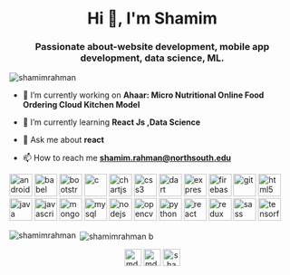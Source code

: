 <h1 align="center">Hi 👋, I'm Shamim</h1>
<h3 align="center">Passionate about-website development, mobile app development, data science, ML.</h3>

<p align="left"> <img src="https://komarev.com/ghpvc/?username=shamimrahman" alt="shamimrahman" /> </p>

- 🔭 I’m currently working on **Ahaar: Micro Nutritional Online Food Ordering Cloud Kitchen Model**

- 🌱 I’m currently learning **React Js ,Data Science**

- 💬 Ask me about **react**

- 📫 How to reach me **shamim.rahman@northsouth.edu**

<p align="left"><img src="https://devicons.github.io/devicon/devicon.git/icons/android/android-original-wordmark.svg" alt="android" width="40" height="40"/> <img src="https://www.vectorlogo.zone/logos/babeljs/babeljs-icon.svg" alt="babel" width="40" height="40"/> <img src="https://devicons.github.io/devicon/devicon.git/icons/bootstrap/bootstrap-plain.svg" alt="bootstrap" width="40" height="40"/> <img src="https://devicons.github.io/devicon/devicon.git/icons/c/c-original.svg" alt="c" width="40" height="40"/> <img src="https://www.chartjs.org/media/logo-title.svg" alt="chartjs" width="40" height="40"/> <img src="https://devicons.github.io/devicon/devicon.git/icons/css3/css3-original-wordmark.svg" alt="css3" width="40" height="40"/> <img src="https://www.vectorlogo.zone/logos/dartlang/dartlang-icon.svg" alt="dart" width="40" height="40"/> <img src="https://devicons.github.io/devicon/devicon.git/icons/express/express-original-wordmark.svg" alt="express" width="40" height="40"/> <img src="https://www.vectorlogo.zone/logos/firebase/firebase-icon.svg" alt="firebase" width="40" height="40"/> <img src="https://www.vectorlogo.zone/logos/git-scm/git-scm-icon.svg" alt="git" width="40" height="40"/> <img src="https://devicons.github.io/devicon/devicon.git/icons/html5/html5-original-wordmark.svg" alt="html5" width="40" height="40"/> <img src="https://devicons.github.io/devicon/devicon.git/icons/java/java-original-wordmark.svg" alt="java" width="40" height="40"/> <img src="https://devicons.github.io/devicon/devicon.git/icons/javascript/javascript-original.svg" alt="javascript" width="40" height="40"/> <img src="https://devicons.github.io/devicon/devicon.git/icons/mongodb/mongodb-original-wordmark.svg" alt="mongodb" width="40" height="40"/> <img src="https://devicons.github.io/devicon/devicon.git/icons/mysql/mysql-original-wordmark.svg" alt="mysql" width="40" height="40"/> <img src="https://devicons.github.io/devicon/devicon.git/icons/nodejs/nodejs-original-wordmark.svg" alt="nodejs" width="40" height="40"/> <img src="https://www.vectorlogo.zone/logos/opencv/opencv-icon.svg" alt="opencv" width="40" height="40"/> <img src="https://devicons.github.io/devicon/devicon.git/icons/python/python-original.svg" alt="python" width="40" height="40"/> <img src="https://devicons.github.io/devicon/devicon.git/icons/react/react-original-wordmark.svg" alt="react" width="40" height="40"/> <img src="https://devicons.github.io/devicon/devicon.git/icons/redux/redux-original.svg" alt="redux" width="40" height="40"/> <img src="https://devicons.github.io/devicon/devicon.git/icons/sass/sass-original.svg" alt="sass" width="40" height="40"/> <img src="https://www.vectorlogo.zone/logos/tensorflow/tensorflow-icon.svg" alt="tensorflow" width="40" height="40"/></p><p><img align="left" src="https://github-readme-stats.vercel.app/api/top-langs/?username=shamimrahman&layout=compact&hide=html" alt="shamimrahman" /></p>

<p>&nbsp;<img align="center" src="https://github-readme-stats.vercel.app/api?username=shamimrahman&show_icons=true" alt="shamimrahman b" background='black' /></p>

<p align="center">
<a href="https://www.linkedin.com/in/md-shamim-rahman-801/" target="blank"><img align="center" src="https://cdn.jsdelivr.net/npm/simple-icons@3.0.1/icons/linkedin.svg" alt="md.shamim rahman" height="30" width="30" /></a>
<a href="https://www.kaggle.com/mdshamimrahman" target="blank"><img align="center" src="https://cdn.jsdelivr.net/npm/simple-icons@3.0.1/icons/kaggle.svg" alt="md. shamim rahman" height="30" width="30" /></a>
<a href="https://www.facebook.com/shamim.rahman.73" target="blank"><img align="center" src="https://cdn.jsdelivr.net/npm/simple-icons@3.0.1/icons/facebook.svg" alt="shamimrahman" height="30" width="30" /></a>
</p>
